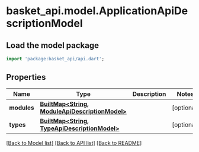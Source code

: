 # basket_api.model.ApplicationApiDescriptionModel

## Load the model package
```dart
import 'package:basket_api/api.dart';
```

## Properties
Name | Type | Description | Notes
------------ | ------------- | ------------- | -------------
**modules** | [**BuiltMap&lt;String, ModuleApiDescriptionModel&gt;**](ModuleApiDescriptionModel.md) |  | [optional] 
**types** | [**BuiltMap&lt;String, TypeApiDescriptionModel&gt;**](TypeApiDescriptionModel.md) |  | [optional] 

[[Back to Model list]](../README.md#documentation-for-models) [[Back to API list]](../README.md#documentation-for-api-endpoints) [[Back to README]](../README.md)


